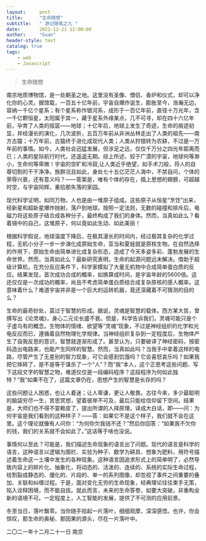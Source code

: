 ```yaml
---
layout:     post
title:      "生命随想"
subtitle:   " 游记随笔之九 "
date:       2021-12-21 12:00:00
author:     "Guan"
header-style: text
catalog: true
tags:
    - web
    - Javascript
---
```


>生命随想

南京地质博物馆，是一处朝圣之地。这里没有圣像、僧侣、香炉和仪式，却可以净化你的心灵。据馆载，一百五十亿年前，宇宙自爆炸诞生，膨胀至今，浩瀚无边，容纳一千亿个星系；有个星系称作银河系，成形于一百亿年前，直径十万光年，含一千亿颗恒星，太阳属于其一，藏于星系外缘某点，几不可寻，却在四十六亿年前，孕育了人类的摇篮——地球；十亿年后，地球上发生了奇迹，生命的痕迹初显，并经漫长的演化，几次波折，五百万年前从非洲丛林走出了人类的祖先——南方古猿；十万年前，古猿终于进化成现代人类；人类从狩猎转为农耕，不过是一万年前的事情。如今，人类社会迅猛发展，但涉足之远，仅仅千万分之四光年距离而已；人类的星际航行时代，还遥遥无期。综上所述，较于广漠的宇宙，地球何等渺小，生命何等卑微！宇宙的空旷和冷寂,让人类近乎绝望，如手术刀般，将人的自尊切割的干干净净。族群况且如此，身处七十五亿茫茫人海中，不禁自问，个体的荣辱兴衰，还有意义吗？——答案是，唯有个体的存在，插上思想的翅膀，可超越时空，与宇宙同辉，重拾那失落的家园。

现代科学证明，如同万物，人也是由一堆原子组成。这些原子从恒星“烹饪”出来，经新星和超新星爆炸抛射，落户到地球。按照一定法则，无数的碰撞和排斥后，电磁力将这些原子结合成各种分子，最终构成了我们的身体。然而，当真如此么？看着镜中的自己，这堆原子，何以竟如此生动、如此美丽！

根据科学假说，地球温度下降后，在极其漫长的时间内，经过极其复杂的化学过程，无机小分子一步一步演化成原始生命，亚当和夏娃就是原核生物。在自然选择的作用下，原始生命由简单进化成复杂形态，造成了今天多姿多彩、蓬勃发展的生命世界。然而，当真如此么？最新研究表明，生命的起源问题远未解决。借助于超级计算机，在充分反应条件下，科学家模拟了大量无机物中合成简单蛋白质的反应。结果发现，首次成功合成的概率，如换算成时间，是宇宙年龄的5600倍。这还仅仅是一次成功的概率，尚且不考虑简单蛋白质结合成复杂原核的感人概率。这意味着什么？难道宇宙并非是一个巨大的运转机器，竟还深藏着不可猜测的目的么？

生命的最奇妙处，莫过于智慧的形成。据说，灵魂是智慧的载体。西方某大哲，曾撰写出《论灵魂》，身心二元论长盛不衰。但是，科学告诉我们，灵魂可能只是个子虚乌有的概念。生物体的情绪、欲望等“灵魂”现象，不过是神经组织的化学和光电反应而已，遵循着自然物理化学规律。当神经组织复杂到一定程度后，生物体产生了自我反思的意识，智慧就逐渐形成了。甚至认为，只要破译了神经密码，按密码造出电路来，也能产生同样的智慧。然而，当真如此吗？当我手中拿着这样的电路，尽管产生了无差别的智力现象，可它会感到饥饿吗？它会喜怒哀乐吗？如果我把它摔碎了，是不是等于谋杀了一个“人”？而“我”本人，这个正思考这些问题、写下这段文字的智慧之物，难道仅仅是一段编码程序？这段程序为何如此独特？“我”如果不在了，这篇文章仍在，思想产生的智慧是长存的吗？

这些问题让人困惑，也让人着迷；让人卑谦，更让人敬畏。古往今来，多少最聪明的脑袋穷尽一生，苦思冥想，望着彼岸不可及，最后只能给信仰留下空间。结果是，大师们也不得不耍赖皮了，提出所谓的人择原理，译成大白话，即——问：为何宇宙是我们看到的这种样子？——答：如果它不是这个样子，我们就不会在这里。这个理论就像有人问你：“为何你欠我钱不还？”然后你回答：“如果我不欠你的钱，我们的关系就不会如此了。”这话等于啥也没说。

事情何以至此？可能是，我们描述生命现象的语言出了问题。现代的语言是科学的语言，这种语言以逻辑为围栏、实验为种子、数学为耕具、想象为肥料，用符号描述着生命这一土壤中发生的各种现象。这种语言因追求形式上的简单明了，必然导致内容上的碎片化、抽象化，将动态的、活泼的、连续的、系统的实际生命过程，给割裂成静态的、僵化的、片段的、单一的系列图像，却忽视了事件之间重要的叠加、关联和纠缠过程。于是，面对变化无穷的生命现象，经典理论往往束手无策，陷入诠释困境，而不能自拔。就此而言，未来的生命答卷，如要大突破，非重构全新的语境不可。一定程度上，人工智能的发展，提供了不可测的应用前景。

冬至当日，落叶飘零。当你随手拾起一片落叶，细细观摩，深深感悟。也许，你会惊叹，那生命的奥秘、那因果的源头，尽在一片落叶中。

二〇二一年十二月二十一日  南京
